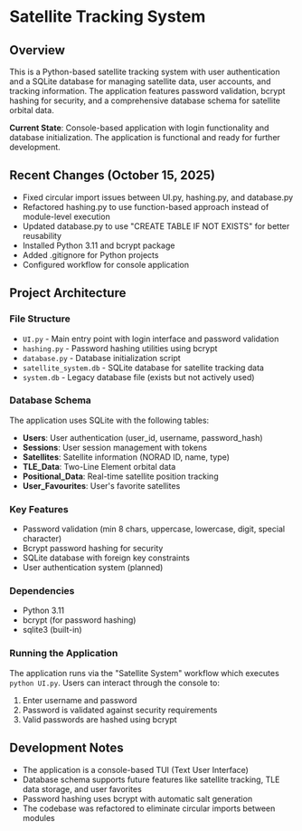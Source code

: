 # Satellite Tracking System

## Overview
This is a Python-based satellite tracking system with user authentication and a SQLite database for managing satellite data, user accounts, and tracking information. The application features password validation, bcrypt hashing for security, and a comprehensive database schema for satellite orbital data.

**Current State**: Console-based application with login functionality and database initialization. The application is functional and ready for further development.

## Recent Changes (October 15, 2025)
- Fixed circular import issues between UI.py, hashing.py, and database.py
- Refactored hashing.py to use function-based approach instead of module-level execution
- Updated database.py to use "CREATE TABLE IF NOT EXISTS" for better reusability
- Installed Python 3.11 and bcrypt package
- Added .gitignore for Python projects
- Configured workflow for console application

## Project Architecture

### File Structure
- `UI.py` - Main entry point with login interface and password validation
- `hashing.py` - Password hashing utilities using bcrypt
- `database.py` - Database initialization script
- `satellite_system.db` - SQLite database for satellite tracking data
- `system.db` - Legacy database file (exists but not actively used)

### Database Schema
The application uses SQLite with the following tables:
- **Users**: User authentication (user_id, username, password_hash)
- **Sessions**: User session management with tokens
- **Satellites**: Satellite information (NORAD ID, name, type)
- **TLE_Data**: Two-Line Element orbital data
- **Positional_Data**: Real-time satellite position tracking
- **User_Favourites**: User's favorite satellites

### Key Features
- Password validation (min 8 chars, uppercase, lowercase, digit, special character)
- Bcrypt password hashing for security
- SQLite database with foreign key constraints
- User authentication system (planned)

### Dependencies
- Python 3.11
- bcrypt (for password hashing)
- sqlite3 (built-in)

### Running the Application
The application runs via the "Satellite System" workflow which executes `python UI.py`. Users can interact through the console to:
1. Enter username and password
2. Password is validated against security requirements
3. Valid passwords are hashed using bcrypt

## Development Notes
- The application is a console-based TUI (Text User Interface)
- Database schema supports future features like satellite tracking, TLE data storage, and user favorites
- Password hashing uses bcrypt with automatic salt generation
- The codebase was refactored to eliminate circular imports between modules
